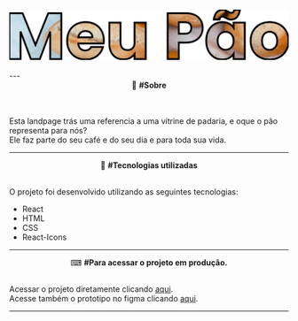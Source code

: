 <br>

<div align="center">
  <img src="public/assets/logo.svg" />
</div>
<br>
---

<div align="center">
  📖 <strong>#Sobre</strong>
</div>
<br>
<br>
<div align="left">

Esta landpage trás uma referencia a uma vitrine de padaria, e oque o pão representa para nós?<br>
Ele faz parte do seu café e do seu dia e para toda sua vida.
</div>

---

<div align="center">
  🚀 <strong>#Tecnologias utilizadas</strong>
</div>
<br>

O projeto foi desenvolvido utilizando as seguintes tecnologias:

- React
- HTML
- CSS
- React-Icons

--- 

<div align="center">
  ⌨ <strong>#Para acessar o projeto em produção.</strong>
</div>
<br>

Acessar o projeto diretamente clicando [aqui](https://app-meupaoreact.herokuapp.com/).<br>
Acesse também o prototipo no figma clicando [aqui](https://www.figma.com/file/En6cWVsEZVd6xWwGICMRU7/Untitled?node-id=0%3A1).

---

